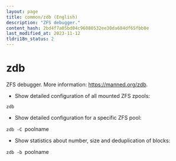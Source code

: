 ```yaml
---
layout: page
title: common/zdb (English)
description: "ZFS debugger."
content_hash: 2bd4f7a05bd04c96080532ee30da684df65fbb0e
last_modified_at: 2023-11-12
tldri18n_status: 2
---
```

# zdb

ZFS debugger.
More information: <https://manned.org/zdb>.

- Show detailed configuration of all mounted ZFS zpools:

`zdb`

- Show detailed configuration for a specific ZFS pool:

`zdb -C `<span class="tldr-var badge badge-pill bg-dark-lm bg-white-dm text-white-lm text-dark-dm font-weight-bold">poolname</span>

- Show statistics about number, size and deduplication of blocks:

`zdb -b `<span class="tldr-var badge badge-pill bg-dark-lm bg-white-dm text-white-lm text-dark-dm font-weight-bold">poolname</span>
